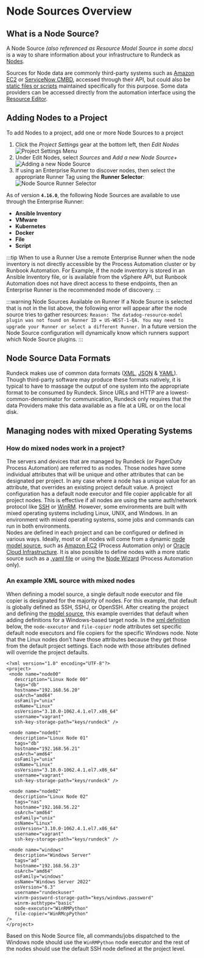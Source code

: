 # Node Sources Overview

## What is a Node Source?

A Node Source _(also referenced as Resource Model Source in some docs)_ is a way to share information about your infrastructure to Rundeck as [Nodes](/manual/05-nodes.html#overview).

Sources for Node data are commonly third-party systems such as [Amazon EC2](/manual/projects/resource-model-sources/aws.html) or [ServiceNow CMBD](/manual/projects/resource-model-sources/servicenow.html), accessed through their API, but could also be [static files or scripts](/manual/projects/resource-model-sources/builtin.html) maintained specifically for this purpose. Some data providers can be accessed directly from the automation interface using the [Resource Editor](/manual/projects/resource-model-sources/resource-editor.html). 

## Adding Nodes to a Project
To add Nodes to a project, add one or more Node Sources to a project  <br>
1. Click the *Project Settings* gear at the bottom left, then *Edit Nodes*  <br>
![Project Settings Menu](~@assets/img/project-nodes.png)  <br>
2. Under Edit Nodes, select *Sources* and *Add a new Node Source+*  <br>
![Adding a new Node Source](~@assets/img/edit-nodes.png)  <br>
3. If using an Enterprise Runner to discover nodes, then select the appropriate Runner Tag using the **Runner Selector**:  <br>
![Node Source Runner Selector](@assets/img/node-source-runner-selector.png)  <br>  

As of version **`4.16.0`**, the following Node Sources are available to use through the Enterprise Runner:
* **Ansible Inventory**
* **VMware**
* **Kubernetes**
* **Docker**
* **File**
* **Script**

:::tip When to use a Runner
Use a remote Enterprise Runner when the node inventory is not directly accessible by the Process Automation cluster or by Runbook Automation.
For Example, if the node inventory is stored in an Ansible Inventory file, or is available from the vSphere API, but Runbook Automation does not have
direct access to these endpoints, then an Enterprise Runner is the recommended mode of discovery.
:::

:::warning Node Sources Available on Runner
If a Node Source is selected that is not in the list above, the following error will appear after the node source tries to gather resources: `Reason: The datadog-resource-model plugin was not found on Runner ID = US-WEST-1-QA. You may need to upgrade your Runner or select a different Runner.` In a future version the Node Source configuration will dynamically know which runners support which Node Source plugins.
:::

## Node Source Data Formats
Rundeck makes use of common data formats ([XML](/manual/document-format-reference/resource-v13.html), [JSON](/manual/document-format-reference/resource-json-v10.html) & [YAML](/manual/document-format-reference/resource-yaml-v13.html)). Though third-party software may produce these formats natively, it is typical to have to massage the output of one system into the appropriate format to be consumed by Rundeck. Since URLs and HTTP are a lowest-common-denominator for communication, Rundeck only requires that the data Providers make this data available as a file at a URL or on the local disk.<br>

## Managing nodes with mixed Operating Systems

### How do mixed nodes work in a project?
The servers and devices that are managed by Rundeck (or PagerDuty Process Automation) are referred to as nodes.  Those nodes have some individual attributes that will be unique and other attributes that can be designated per project.  In any case where a node has a unique value for an attribute, that overrides an existing project default value.  A project configuration has a default node executor and file copier applicable for all project nodes. This is effective if all nodes are using the same auth/network protocol like [SSH](/learning/howto/ssh-on-linux-nodes.html#using-ssh-on-linux-unix-nodes) or [WinRM](https://github.com/rundeck-plugins/py-winrm-plugin). However, some environments are built with mixed operating systems including Linux, UNIX, and Windows.  In an environment with mixed operating systems, some jobs and commands can run in both environments.<br>
Nodes are defined in each project and can be configured or defined in various ways.  Ideally, most or all nodes will come from a dynamic [node model source](/manual/projects/resource-model-sources/), such as [Amazon EC2](https://docs.rundeck.com/docs/manual/projects/resource-model-sources/aws.html) (Process Automation only) or [Oracle Cloud Infrastructure](/manual/projects/resource-model-sources/oracle.html).  It is also possible to define nodes with a more static source such as a [.yaml file](/manual/document-format-reference/resource-yaml-v13.html) or using the [Node Wizard](/manual/projects/resource-model-sources/node-wizard.html) (Process Automation only).<br>

### An example XML source with mixed nodes
When defining a model source, a single default node executor and file copier is designated for the majority of nodes.  For this example, that default is globally defined as SSH, SSHJ, or OpenSSH.  After creating the project and defining the [model source](/learning/howto/ssh-on-linux-nodes.html), this example overrides that default when adding definitions for a Windows-based target node. In the [xml definition](/manual/document-format-reference/resource-v13.html#resource-xml) below, the `node-executor` and `file-copier` node attributes set specific default node executors and file copiers for the specific Windows node.  Note that the Linux nodes don’t have those attributes because they get those from the default project settings.  Each node with those attributes defined will override the project defaults.<br>

```
<?xml version="1.0" encoding="UTF-8"?>
<project>
 <node name="node00"
   description="Linux Node 00"
   tags="db"
   hostname="192.168.56.20"
   osArch="amd64"
   osFamily="unix"
   osName="Linux"
   osVersion="3.10.0-1062.4.1.el7.x86_64"
   username="vagrant"
   ssh-key-storage-path="keys/rundeck" />

 <node name="node01"
   description="Linux Node 01"
   tags="db"
   hostname="192.168.56.21"
   osArch="amd64"
   osFamily="unix"
   osName="Linux"
   osVersion="3.10.0-1062.4.1.el7.x86_64"
   username="vagrant"
   ssh-key-storage-path="keys/rundeck" />

 <node name="node02"
   description="Linux Node 02"
   tags="nas"
   hostname="192.168.56.22"
   osArch="amd64"
   osFamily="unix"
   osName="Linux"
   osVersion="3.10.0-1062.4.1.el7.x86_64"
   username="vagrant"
   ssh-key-storage-path="keys/rundeck" />

 <node name="windows"
   description="Windows Server"
   tags="ad"
   hostname="192.168.56.23"
   osArch="amd64"
   osFamily="windows"
   osName="Windows Server 2022"
   osVersion="6.3"
   username="rundeckuser"
   winrm-password-storage-path="keys/windows.password"
   winrm-authtype="basic"
   node-executor="WinRMPython"
   file-copier="WinRMcpPython"
/>
</project>
```

Based on this Node Source file, all commands/jobs dispatched to the Windows node should use the `WinRMPython` node executor and the rest of the nodes should use the default SSH node defined at the project level.
